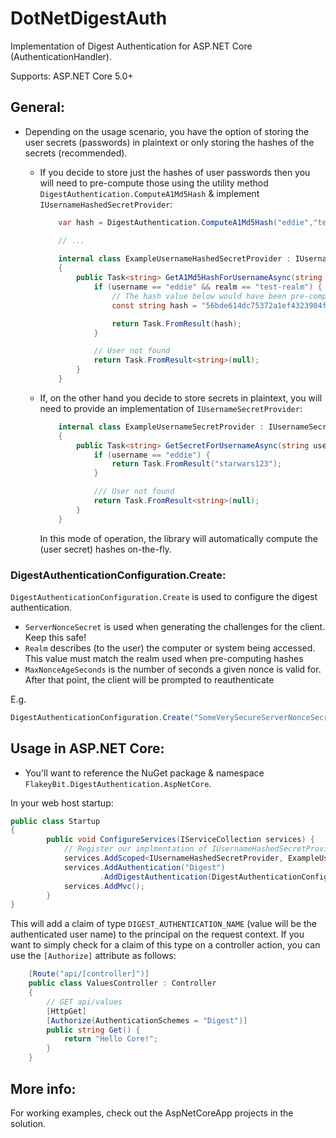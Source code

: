 # DotNetDigestAuth
Implementation of Digest Authentication for ASP.NET Core (AuthenticationHandler).

Supports: ASP.NET Core 5.0+

## General:
- Depending on the usage scenario, you have the option of storing the user secrets (passwords) in plaintext or only storing the hashes of the secrets (recommended). 

     - If you decide to store just the hashes of user passwords then you will need to pre-compute those using the utility method `DigestAuthentication.ComputeA1Md5Hash` & implement `IUsernameHashedSecretProvider`:

        ```C#
            var hash = DigestAuthentication.ComputeA1Md5Hash("eddie","test-realm", "starwars123"); // 56bde614dc75372a1ef4323904f3beb7

            // ...
          
            internal class ExampleUsernameHashedSecretProvider : IUsernameHashedSecretProvider
            {
                public Task<string> GetA1Md5HashForUsernameAsync(string username, string realm) {
                    if (username == "eddie" && realm == "test-realm") {
                        // The hash value below would have been pre-computed & stored in the database
                        const string hash = "56bde614dc75372a1ef4323904f3beb7";

                        return Task.FromResult(hash);
                    }

                    // User not found
                    return Task.FromResult<string>(null);
                }
            }
        ```
    
    - If, on the other hand you decide to store secrets in plaintext, you will need to provide an implementation of `IUsernameSecretProvider`:

        ```C#
            internal class ExampleUsernameSecretProvider : IUsernameSecretProvider
            {
                public Task<string> GetSecretForUsernameAsync(string username) {
                    if (username == "eddie") {
                        return Task.FromResult("starwars123");
                    }

                    /// User not found
                    return Task.FromResult<string>(null);
                }
            }
        ```
        
        In this mode of operation, the library will automatically compute the (user secret) hashes on-the-fly.

### DigestAuthenticationConfiguration.Create:
`DigestAuthenticationConfiguration.Create` is used to configure the digest authentication.

* `ServerNonceSecret` is used when generating the challenges for the client. Keep this safe!
* `Realm` describes (to the user) the computer or system being accessed. This value must match the realm used when pre-computing hashes
* `MaxNonceAgeSeconds` is the number of seconds a given nonce is valid for. After that point, the client will be prompted to reauthenticate

E.g.

```C#
DigestAuthenticationConfiguration.Create("SomeVerySecureServerNonceSecret", "SomeDescriptiveRealmName", 30)
```

## Usage in ASP.NET Core:

- You'll want to reference the NuGet package & namespace `FlakeyBit.DigestAuthentication.AspNetCore`.

In your web host startup:

```C#
public class Startup
{
        public void ConfigureServices(IServiceCollection services) {
            // Register our implmentation of IUsernameHashedSecretProvider (or IUsernameSecretProvider if using plaintext)
            services.AddScoped<IUsernameHashedSecretProvider, ExampleUsernameHashedSecretProvider>();
            services.AddAuthentication("Digest")
                    .AddDigestAuthentication(DigestAuthenticationConfiguration.Create("SomeVerySecureServerNonceSecret", "SomeDescriptiveRealmName", 30));
            services.AddMvc();
        }
}
```

This will add a claim of type `DIGEST_AUTHENTICATION_NAME` (value will be the authenticated user name) to the principal on the request context. If you want to simply check for a claim of this type on a controller action, you can use the `[Authorize]` attribute as follows:

```C#
    [Route("api/[controller]")]
    public class ValuesController : Controller
    {
        // GET api/values
        [HttpGet]
        [Authorize(AuthenticationSchemes = "Digest")]
        public string Get() {
            return "Hello Core!";
        }
    }
```

## More info:
For working examples, check out the AspNetCoreApp projects in the solution.
